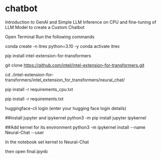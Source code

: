 # chatbot
Introduction to GenAI and Simple LLM Inference on CPU and fine-tuning of LLM Model to create a Custom Chatbot

Open Terminal
Run the following commands

conda create -n itrex python=3.10 -y conda activate itrex

pip install intel-extension-for-transformers

git clone https://github.com/intel/intel-extension-for-transformers.git

cd ./intel-extension-for-transformers/intel_extension_for_transformers/neural_chat/

pip install -r requirements_cpu.txt

pip install -r requirements.txt

huggingface-cli login (enter your hugging face login details)

##install jupyter and ipykernel python3 -m pip install jupyter ipykernel

##Add kernel for its environment python3 -m ipykernel install --name Neural-Chat --user

In the notebook set kernel to Neural-Chat

then open final.ipynb
